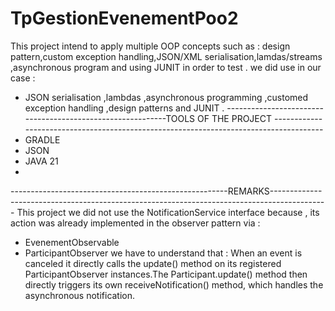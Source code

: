 # TpGestionEvenementPoo2
This project intend to apply multiple OOP concepts such as : design pattern,custom exception handling,JSON/XML serialisation,lamdas/streams ,asynchronous program and using JUNIT in order to test .
we did use in our case :
- JSON serialisation ,lambdas ,asynchronous programming ,customed exception handling ,design patterns and JUNIT .
-----------------------------------------------------------TOOLS OF THE PROJECT --------------------------------------------------------------------------------------
- GRADLE
- JSON
- JAVA 21
- 
------------------------------------------------------REMARKS--------------------------------------------------------------------------------------------
  This project we did not use the NotificationService interface because , its action was already implemented in the observer pattern via :
- EvenementObservable
- ParticipantObserver
we have to understand that : When an event is canceled  it directly calls the update() method on its registered ParticipantObserver instances.The Participant.update() method then directly triggers its own receiveNotification() method, which handles the asynchronous notification.

